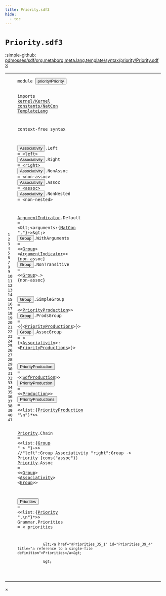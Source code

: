 ```yaml
---
title: Priority.sdf3
hide:
  - toc
---
```


# `Priority.sdf3`

:simple-github: [pdmosses/sdf/org.metaborg.meta.lang.template/syntax/priority/Priority.sdf3]

[pdmosses/sdf/org.metaborg.meta.lang.template/syntax/priority/Priority.sdf3]: https://github.com/pdmosses/sdf/blob/master/org.metaborg.meta.lang.template/syntax/priority/Priority.sdf3 "The source file on GitHub"

<div class="sdf3"><table class="highlighttable"><tbody><tr><td class="linenos"><div class="linenodiv"><pre><span></span>1
2
3
4
5
6
7
8
9
10
11
12
13
14
15
16
17
18
19
20
21
22
23
24
25
26
27
28
29
30
31
32
33
34
35
36
37
38
39
40
41
</pre></div></td>
<td class="code"><pre><code><span class="keyword">module</span> <button class="modal-open" id="priority/Priority_1_8" title="a definition with multiple references" data-urls="../../TemplateLang.sdf3/#priority/Priority line 11_3; ../../kernel/Kernel.sdf3/#priority/Priority line 7_9; ../../sdf2-core/Sdf2-Syntax.sdf3/#priority/Priority line 8_9; ../../sdf2-core/Sdf2.sdf3/#priority/Priority line 8_3">priority/Priority</button>

<span class="keyword">imports</span> <a href="../../kernel/Kernel.sdf3/#kernel/Kernel_1_8" id="kernel/Kernel_3_9" title="a reference to a single-file definition">kernel/Kernel</a> <a href="../../constants/NatCon.sdf3/#constants/NatCon_1_8" id="constants/NatCon_3_23" title="a reference to a single-file definition">constants/NatCon</a> <a href="../../TemplateLang.sdf3/#TemplateLang_1_8" id="TemplateLang_3_40" title="a reference to a single-file definition">TemplateLang</a>
 
<span class="keyword">context-free syntax</span>

<button class="modal-open" id="Associativity_7_1" title="a definition with multiple references" data-urls="#Associativity line 22_4, 33_28; ../../TemplateLang.sdf3/#Associativity line 46_4; ../../kernel/Kernel.sdf3/#Associativity line 32_21; ../../sdf2-core/Sdf2.sdf3/#Associativity line 61_15, 62_24">Associativity</button>.<span class="cons_Constructor"><span id="Left_7_15" title="a definition with no references">Left</span></span> = &lt;<span class="cons_String">left</span>&gt;
<button class="modal-open" id="Associativity_8_1" title="a definition with multiple references" data-urls="#Associativity line 22_4, 33_28; ../../TemplateLang.sdf3/#Associativity line 46_4; ../../kernel/Kernel.sdf3/#Associativity line 32_21; ../../sdf2-core/Sdf2.sdf3/#Associativity line 61_15, 62_24">Associativity</button>.<span class="cons_Constructor"><span id="Right_8_15" title="a definition with no references">Right</span></span> = &lt;<span class="cons_String">right</span>&gt;
<button class="modal-open" id="Associativity_9_1" title="a definition with multiple references" data-urls="#Associativity line 22_4, 33_28; ../../TemplateLang.sdf3/#Associativity line 46_4; ../../kernel/Kernel.sdf3/#Associativity line 32_21; ../../sdf2-core/Sdf2.sdf3/#Associativity line 61_15, 62_24">Associativity</button>.<span class="cons_Constructor"><span id="NonAssoc_9_15" title="a definition with no references">NonAssoc</span></span> = &lt;<span class="cons_String">non-assoc</span>&gt;
<button class="modal-open" id="Associativity_10_1" title="a definition with multiple references" data-urls="#Associativity line 22_4, 33_28; ../../TemplateLang.sdf3/#Associativity line 46_4; ../../kernel/Kernel.sdf3/#Associativity line 32_21; ../../sdf2-core/Sdf2.sdf3/#Associativity line 61_15, 62_24">Associativity</button>.<span class="cons_Constructor"><span id="Assoc_10_15" title="a definition with no references">Assoc</span></span> = &lt;<span class="cons_String">assoc</span>&gt;
<button class="modal-open" id="Associativity_11_1" title="a definition with multiple references" data-urls="#Associativity line 22_4, 33_28; ../../TemplateLang.sdf3/#Associativity line 46_4; ../../kernel/Kernel.sdf3/#Associativity line 32_21; ../../sdf2-core/Sdf2.sdf3/#Associativity line 61_15, 62_24">Associativity</button>.<span class="cons_Constructor"><span id="NonNested_11_15" title="a definition with no references">NonNested</span></span> = &lt;<span class="cons_String">non-nested</span>&gt;



<a href="#ArgumentIndicator_16_33" id="ArgumentIndicator_15_1" title="a definition with a single reference">ArgumentIndicator</a>.<span class="cons_Constructor"><span id="Default_15_19" title="a definition with no references">Default</span></span> = &lt;\&lt;&lt;<span class="cons_Unquoted"><span id="arguments_15_33" title="a definition with no references">arguments</span></span>:{<a href="../../constants/NatCon.sdf3/#NatCon_5_2" id="NatCon_15_44" title="a reference to a single-file definition">NatCon</a> <span class="cons_Lit">","</span>}+&gt;\&gt;&gt;
<button class="modal-open" id="Group_16_1" title="a definition with multiple references" data-urls="#Group line 16_25, 17_25, 31_26, 33_20, 33_44">Group</button>.<span class="cons_Constructor"><span id="WithArguments_16_7" title="a definition with no references">WithArguments</span></span> = &lt;&lt;<a href="#Group_16_1" id="Group_16_25" title="a reference to a single-file definition">Group</a>&gt; &lt;<a href="#ArgumentIndicator_15_1" id="ArgumentIndicator_16_33" title="a reference to a single-file definition">ArgumentIndicator</a>&gt;&gt; {<span class="keyword">non-assoc</span>}
<button class="modal-open" id="Group_17_1" title="a definition with multiple references" data-urls="#Group line 16_25, 17_25, 31_26, 33_20, 33_44">Group</button>.<span class="cons_Constructor"><span id="NonTransitive_17_7" title="a definition with no references">NonTransitive</span></span> = &lt;&lt;<a href="#Group_16_1" id="Group_17_25" title="a reference to a single-file definition">Group</a>&gt;<span class="cons_String">.</span>&gt; {<span class="keyword">non-assoc</span>}

<button class="modal-open" id="Group_19_1" title="a definition with multiple references" data-urls="#Group line 16_25, 17_25, 31_26, 33_20, 33_44">Group</button>.<span class="cons_Constructor"><span id="SimpleGroup_19_7" title="a definition with no references">SimpleGroup</span></span> = &lt;&lt;<a href="#PriorityProduction_26_1" id="PriorityProduction_19_23" title="a reference to a single-file definition">PriorityProduction</a>&gt;&gt;
<button class="modal-open" id="Group_20_1" title="a definition with multiple references" data-urls="#Group line 16_25, 17_25, 31_26, 33_20, 33_44">Group</button>.<span class="cons_Constructor"><span id="ProdsGroup_20_7" title="a definition with no references">ProdsGroup</span></span> = &lt;<span class="cons_String">{</span>&lt;<a href="#PriorityProductions_28_1" id="PriorityProductions_20_23" title="a reference to a single-file definition">PriorityProductions</a>&gt;<span class="cons_String">}</span>&gt;
<button class="modal-open" id="Group_21_1" title="a definition with multiple references" data-urls="#Group line 16_25, 17_25, 31_26, 33_20, 33_44">Group</button>.<span class="cons_Constructor"><span id="AssocGroup_21_7" title="a definition with no references">AssocGroup</span></span> = &lt;
        <span class="cons_String">{</span>&lt;<a href="#Associativity_7_1" id="Associativity_22_4" title="a reference to a single-file definition">Associativity</a>&gt;<span class="cons_String">:</span> 
                &lt;<a href="#PriorityProductions_28_1" id="PriorityProductions_23_4" title="a reference to a single-file definition">PriorityProductions</a>&gt;<span class="cons_String">}</span>&gt; 


<button class="modal-open" id="PriorityProduction_26_1" title="a definition with multiple references" data-urls="#PriorityProduction line 19_23, 28_31">PriorityProduction</button> = &lt;&lt;<a href="../../TemplateLang.sdf3/#SdfProduction_85_1" id="SdfProduction_26_24" title="a reference to a single-file definition">SdfProduction</a>&gt;&gt;
<button class="modal-open" id="PriorityProduction_27_1" title="a definition with multiple references" data-urls="#PriorityProduction line 19_23, 28_31">PriorityProduction</button> = &lt;&lt;<a href="../../kernel/Kernel.sdf3/#Production_50_1" id="Production_27_24" title="a reference to a single-file definition">Production</a>&gt;&gt;
<button class="modal-open" id="PriorityProductions_28_1" title="a definition with multiple references" data-urls="#PriorityProductions line 20_23, 23_4">PriorityProductions</button> = &lt;&lt;<span class="cons_Unquoted"><span id="list_28_25" title="a definition with no references">list</span></span>:{<a href="#PriorityProduction_26_1" id="PriorityProduction_28_31" title="a reference to a single-file definition">PriorityProduction</a> <span class="cons_Lit">"\n"</span>}*&gt;&gt;


<a href="#Priority_35_22" id="Priority_31_1" title="a definition with a single reference">Priority</a>.<span class="cons_Constructor"><span id="Chain_31_10" title="a definition with no references">Chain</span></span> = &lt;&lt;<span class="cons_Unquoted"><span id="list_31_20" title="a definition with no references">list</span></span>:{<a href="#Group_16_1" id="Group_31_26" title="a reference to a single-file definition">Group</a> <span class="cons_Lit">" &gt; "</span>}+&gt;&gt;
<span class="layout">//"left":Group Associativity "right":Group             -&gt; Priority  {cons("assoc")}</span>
<a href="#Priority_35_22" id="Priority_33_1" title="a definition with a single reference">Priority</a>.<span class="cons_Constructor"><span id="Assoc_33_10" title="a definition with no references">Assoc</span></span> = &lt;&lt;<a href="#Group_16_1" id="Group_33_20" title="a reference to a single-file definition">Group</a>&gt; &lt;<a href="#Associativity_7_1" id="Associativity_33_28" title="a reference to a single-file definition">Associativity</a>&gt; &lt;<a href="#Group_16_1" id="Group_33_44" title="a reference to a single-file definition">Group</a>&gt;&gt;

<button class="modal-open" id="Priorities_35_1" title="a definition with multiple references" data-urls="#Priorities line 39_4; ../../sdf2-core/Sdf2-Syntax.sdf3/#Priorities line 26_4, 33_4">Priorities</button> = &lt;&lt;<span class="cons_Unquoted"><span id="list_35_16" title="a definition with no references">list</span></span>:{<a href="#Priority_31_1" id="Priority_35_22" title="a reference to a single-file definition">Priority</a> <span class="cons_Lit">",\n"</span>}*&gt;&gt;
<span id="Grammar_36_1" title="a definition with no references">Grammar</span>.<span class="cons_Constructor"><span id="Priorities_36_9" title="a definition with no references">Priorities</span></span> = &lt;
        <span class="cons_String">priorities</span> 

                &lt;<a href="#Priorities_35_1" id="Priorities_39_4" title="a reference to a single-file definition">Priorities</a>&gt;
                
                &gt;
</code></pre></td></tr></tbody></table></div>

<div id="modal">
  <div id="modal-content">
    <span id="modal-close">&times;</span>
    <h2 id="modal-h2"></h2>
    <p  id="modal-p"></p>
    <ul id="modal-ul"></ul>
  </div>
</div>
